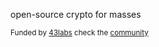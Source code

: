 open-source crypto for masses 

<sub>Funded by [43labs](https://43labs.xyz) check the [community](https://discord.gg/Rh4cu24JRS)</sub>
